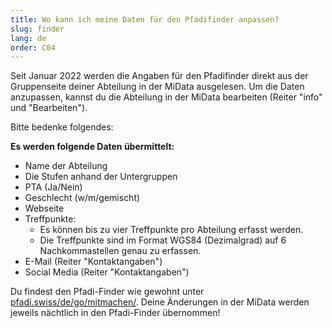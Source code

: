 ```yaml
---
title: Wo kann ich meine Daten für den Pfadifinder anpassen?
slug: finder
lang: de
order: C04
---
```


Seit Januar 2022 werden die Angaben für den Pfadifinder direkt aus der Gruppenseite deiner Abteilung in der MiData ausgelesen. Um die Daten anzupassen, kannst du die Abteilung in der MiData bearbeiten (Reiter "info" und "Bearbeiten").

Bitte bedenke folgendes:

**Es werden folgende Daten übermittelt:**
* Name der Abteilung
* Die Stufen anhand der Untergruppen
* PTA (Ja/Nein)
* Geschlecht (w/m/gemischt)
* Webseite
* Treffpunkte:
  * Es können bis zu vier Treffpunkte pro Abteilung erfasst werden.
  * Die Treffpunkte sind im Format WGS84 (Dezimalgrad) auf 6 Nachkommastellen genau zu erfassen.
* E-Mail (Reiter "Kontaktangaben")
* Social Media (Reiter "Kontaktangaben")

Du findest den Pfadi-Finder wie gewohnt unter [pfadi.swiss/de/go/mitmachen/](https://pfadi.swiss/de/go/mitmachen/). Deine Änderungen in der MiData werden jeweils nächtlich in den Pfadi-Finder übernommen!

